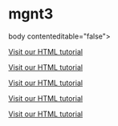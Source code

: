 # mgnt3

body contenteditable="false">


<p><a href="https://www.magnitt.com/rate-pitch?title=&op=Search&verified_key%5B%5D=1&verified_key%5B%5D=0&location%5B%5D=440">Visit our HTML tutorial</a></p>
<p><a href="https://www.magnitt.com/rate-pitch?title=&op=Search&verified_key%5B%5D=1&verified_key%5B%5D=0&location%5B%5D=440">Visit our HTML tutorial</a></p>
<p><a href="https://www.magnitt.com/rate-pitch?title=&op=Search&verified_key%5B%5D=1&verified_key%5B%5D=0&location%5B%5D=440">Visit our HTML tutorial</a></p>
<p><a href="https://www.magnitt.com/rate-pitch?title=&op=Search&verified_key%5B%5D=1&verified_key%5B%5D=0&location%5B%5D=440">Visit our HTML tutorial</a></p>
<p><a href="https://www.magnitt.com/rate-pitch?title=&op=Search&verified_key%5B%5D=1&verified_key%5B%5D=0&location%5B%5D=440">Visit our HTML tutorial</a></p>



</body>
